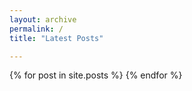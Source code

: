 ```yaml
---
layout: archive
permalink: /
title: "Latest Posts"

---
```


<div class="tiles">
{% for post in site.posts %}
	<!-- {% include post-grid.html %} -->
{% endfor %}
</div><!-- /.tiles -->